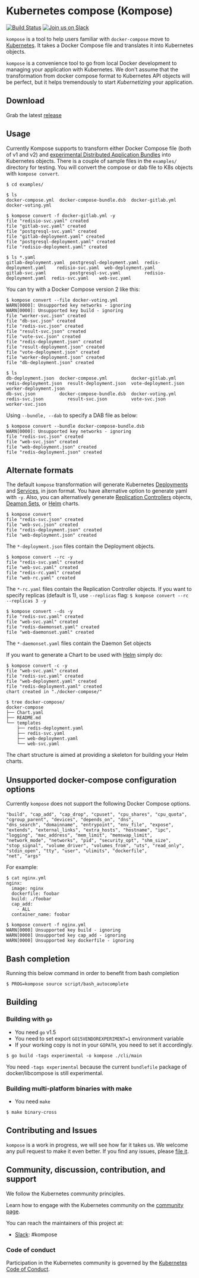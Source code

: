 # Kubernetes compose (Kompose)

[![Build Status](https://travis-ci.org/skippbox/kompose.svg?branch=master)](https://travis-ci.org/skippbox/kompose) [![Join us on Slack](https://s3.eu-central-1.amazonaws.com/ngtuna/join-us-on-slack.png)](https://skippbox.herokuapp.com)

`kompose` is a tool to help users familiar with `docker-compose` move to [Kubernetes](http://kubernetes.io). It takes a Docker Compose file and translates it into Kubernetes objects.

`kompose` is a convenience tool to go from local Docker development to managing your application with Kubernetes. We don't assume that the transformation from docker compose format to Kubernetes API objects will be perfect, but it helps tremendously to start _Kubernetizing_ your application.

## Download

Grab the latest [release](https://github.com/skippbox/kompose/releases)

## Usage

Currently Kompose supports to transform either Docker Compose file (both of v1 and v2) and [experimental Distributed Application Bundles](https://blog.docker.com/2016/06/docker-app-bundle/) into Kubernetes objects. There is a couple of sample files in the `examples/` directory for testing. You will convert the compose or dab file to K8s objects with `kompose convert`.

```console
$ cd examples/

$ ls
docker-compose.yml  docker-compose-bundle.dsb  docker-gitlab.yml  docker-voting.yml

$ kompose convert -f docker-gitlab.yml -y
file "redisio-svc.yaml" created
file "gitlab-svc.yaml" created
file "postgresql-svc.yaml" created
file "gitlab-deployment.yaml" created
file "postgresql-deployment.yaml" created
file "redisio-deployment.yaml" created

$ ls *.yaml
gitlab-deployment.yaml  postgresql-deployment.yaml  redis-deployment.yaml    redisio-svc.yaml  web-deployment.yaml
gitlab-svc.yaml         postgresql-svc.yaml         redisio-deployment.yaml  redis-svc.yaml    web-svc.yaml
```

You can try with a Docker Compose version 2 like this:

```console
$ kompose convert --file docker-voting.yml
WARN[0000]: Unsupported key networks - ignoring
WARN[0000]: Unsupported key build - ignoring
file "worker-svc.json" created
file "db-svc.json" created
file "redis-svc.json" created
file "result-svc.json" created
file "vote-svc.json" created
file "redis-deployment.json" created
file "result-deployment.json" created
file "vote-deployment.json" created
file "worker-deployment.json" created
file "db-deployment.json" created

$ ls
db-deployment.json  docker-compose.yml         docker-gitlab.yml  redis-deployment.json  result-deployment.json  vote-deployment.json  worker-deployment.json
db-svc.json         docker-compose-bundle.dsb  docker-voting.yml  redis-svc.json         result-svc.json         vote-svc.json         worker-svc.json
```

Using `--bundle, --dab` to specify a DAB file as below:

```console
$ kompose convert --bundle docker-compose-bundle.dsb
WARN[0000]: Unsupported key networks - ignoring
file "redis-svc.json" created
file "web-svc.json" created
file "web-deployment.json" created
file "redis-deployment.json" created
```

## Alternate formats

The default `kompose` transformation will generate Kubernetes [Deployments](http://kubernetes.io/docs/user-guide/deployments/) and [Services](http://kubernetes.io/docs/user-guide/services/), in json format. You have alternative option to generate yaml with `-y`. Also, you can alternatively generate [Replication Controllers](http://kubernetes.io/docs/user-guide/replication-controller/) objects, [Deamon Sets](http://kubernetes.io/docs/admin/daemons/), or [Helm](https://github.com/helm/helm) charts.

```console
$ kompose convert
file "redis-svc.json" created
file "web-svc.json" created
file "redis-deployment.json" created
file "web-deployment.json" created
```
The `*-deployment.json` files contain the Deployment objects.

```console
$ kompose convert --rc -y
file "redis-svc.yaml" created
file "web-svc.yaml" created
file "redis-rc.yaml" created
file "web-rc.yaml" created
```

The `*-rc.yaml` files contain the Replication Controller objects. If you want to specify replicas (default is 1), use `--replicas` flag: `$ kompose convert --rc --replicas 3 -y`

```console
$ kompose convert --ds -y
file "redis-svc.yaml" created
file "web-svc.yaml" created
file "redis-daemonset.yaml" created
file "web-daemonset.yaml" created
```

The `*-daemonset.yaml` files contain the Daemon Set objects

If you want to generate a Chart to be used with [Helm](https://github.com/kubernetes/helm) simply do:

```console
$ kompose convert -c -y
file "web-svc.yaml" created
file "redis-svc.yaml" created
file "web-deployment.yaml" created
file "redis-deployment.yaml" created
chart created in "./docker-compose/"

$ tree docker-compose/
docker-compose
├── Chart.yaml
├── README.md
└── templates
    ├── redis-deployment.yaml
    ├── redis-svc.yaml
    ├── web-deployment.yaml
    └── web-svc.yaml
```

The chart structure is aimed at providing a skeleton for building your Helm charts.

## Unsupported docker-compose configuration options

Currently `kompose` does not support the following Docker Compose options.

```
"build", "cap_add", "cap_drop", "cpuset", "cpu_shares", "cpu_quota", "cgroup_parent", "devices", "depends_on", "dns",
"dns_search", "domainname", "entrypoint", "env_file", "expose", "extends", "external_links", "extra_hosts", "hostname", "ipc",
"logging", "mac_address", "mem_limit", "memswap_limit", "network_mode", "networks", "pid", "security_opt", "shm_size",
"stop_signal", "volume_driver", "volumes_from", "uts", "read_only", "stdin_open", "tty", "user", "ulimits", "dockerfile",
"net", "args"
```

For example:

```console
$ cat nginx.yml
nginx:
  image: nginx
  dockerfile: foobar
  build: ./foobar
  cap_add:
    - ALL
  container_name: foobar

$ kompose convert -f nginx.yml
WARN[0000] Unsupported key build - ignoring             
WARN[0000] Unsupported key cap_add - ignoring           
WARN[0000] Unsupported key dockerfile - ignoring
```

## Bash completion
Running this below command in order to benefit from bash completion

```console
$ PROG=kompose source script/bash_autocomplete
```

## Building

### Building with `go`

- You need `go` v1.5
- You need to set export `GO15VENDOREXPERIMENT=1` environment variable
- If your working copy is not in your `GOPATH`, you need to set it
accordingly.

```console
$ go build -tags experimental -o kompose ./cli/main
```

You need `-tags experimental` because the current `bundlefile` package of docker/libcompose is still experimental.


### Building multi-platform binaries with make

- You need `make`

```console
$ make binary-cross
```

## Contributing and Issues

`kompose` is a work in progress, we will see how far it takes us. We welcome any pull request to make it even better.
If you find any issues, please [file it](https://github.com/skippbox/kompose/issues).

## Community, discussion, contribution, and support

We follow the Kubernetes community principles.

Learn how to engage with the Kubernetes community on the [community page](http://kubernetes.io/community/).

You can reach the maintainers of this project at:

- [Slack](https://skippbox.kerokuapp.com): #kompose

### Code of conduct

Participation in the Kubernetes community is governed by the [Kubernetes Code of Conduct](code-of-conduct.md).
